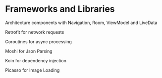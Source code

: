 
# Frameworks and Libraries
Architecture components with Navigation, Room, ViewModel and LiveData

Retrofit for network requests

Coroutines for async processing

Moshi for Json Parsing

Koin for dependency injection

Picasso for Image Loading

